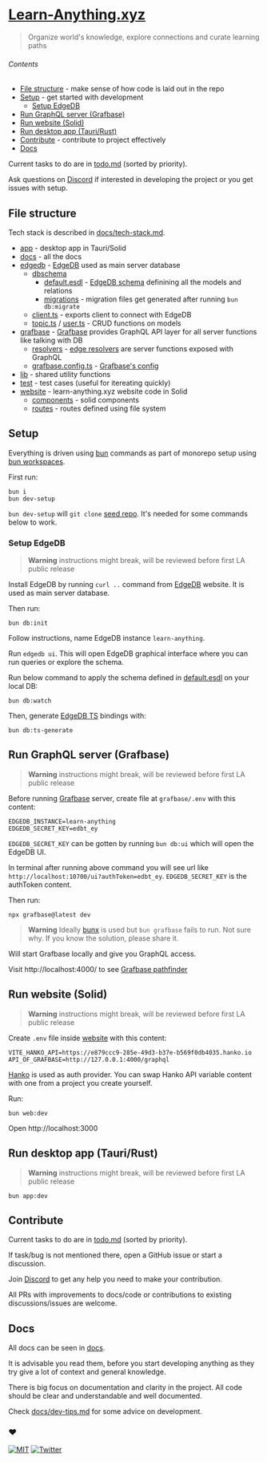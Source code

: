 # [Learn-Anything.xyz](https://learn-anything.xyz)

> Organize world's knowledge, explore connections and curate learning paths

<!-- See [learn-anything.xyz/about](https://learn-anything.xyz/about) for what problems LA is trying to solve. -->

###### Contents

- [File structure](#file-structure) - make sense of how code is laid out in the repo
- [Setup](#setup) - get started with development
    - [Setup EdgeDB](#setup-edgedb)
- [Run GraphQL server (Grafbase)](#run-graphql-server-grafbase)
- [Run website (Solid)](#run-website-solid)
- [Run desktop app (Tauri/Rust)](#run-desktop-app-taurirust)
- [Contribute](#contribute) - contribute to project effectively
- [Docs](#docs)

Current tasks to do are in [todo.md](todo.md) (sorted by priority).

Ask questions on [Discord](https://discord.com/invite/bxtD8x6aNF) if interested in developing the project or you get issues with setup.

## File structure

Tech stack is described in [docs/tech-stack.md](docs/tech-stack.md).

- [app](app) - desktop app in Tauri/Solid
- [docs](docs) - all the docs
- [edgedb](edgedb) - [EdgeDB](https://www.edgedb.com/) used as main server database
  - [dbschema](edgedb/dbschema)
    - [default.esdl](edgedb/dbschema/default.esdl) - [EdgeDB schema](https://www.edgedb.com/docs/intro/schema) definining all the models and relations
    - [migrations](edgedb/dbschema/migrations) - migration files get generated after running `bun db:migrate`
  - [client.ts](edgedb/client.ts) - exports client to connect with EdgeDB
  - [topic.ts](edgedb/topic.ts) / [user.ts](api/edgedb/user.ts) - CRUD functions on models
- [grafbase](grafbase) - [Grafbase](https://grafbase.com/) provides GraphQL API layer for all server functions like talking with DB
  - [resolvers](grafbase/resolvers) - [edge resolvers](https://grafbase.com/docs/edge-gateway/resolvers) are server functions exposed with GraphQL
  - [grafbase.config.ts](grafbase/grafbase.config.ts) - [Grafbase's config](https://grafbase.com/docs/config)
- [lib](lib) - shared utility functions
- [test](test) - test cases (useful for itereating quickly)
- [website](website) - learn-anything.xyz website code in Solid
  - [components](website/components) - solid components
  - [routes](website/src/routes) - routes defined using file system

## Setup

Everything is driven using [bun](https://bun.sh) commands as part of monorepo setup using [bun workspaces](https://bun.sh/docs/install/workspaces).

First run:

```
bun i
bun dev-setup
```

`bun dev-setup` will `git clone` [seed repo](https://github.com/learn-anything/seed). It's needed for some commands below to work.

### Setup EdgeDB

> **Warning**
> instructions might break, will be reviewed before first LA public release

Install EdgeDB by running `curl ..` command from [EdgeDB](https://www.edgedb.com) website. It is used as main server database.

Then run:

```
bun db:init
```

Follow instructions, name EdgeDB instance `learn-anything`.

Run `edgedb ui`. This will open EdgeDB graphical interface where you can run queries or explore the schema.

Run below command to apply the schema defined in [default.esdl](db/dbschema/default.esdl) on your local DB:

```
bun db:watch
```

Then, generate [EdgeDB TS](https://github.com/edgedb/edgedb-js) bindings with:

```
bun db:ts-generate
```

<!-- ### Seed DB with content -->

<!-- The goal is to seed EdgeDB with [this content](https://github.com/learn-anything/seed/tree/main/wiki/nikita). Can be seen online [here](https://wiki.nikiv.dev).

However you can try seed it with a wiki / folder of markdown of yourself.

Just add a folder in `seed/wiki` like `seed/wiki/my-wiki` and put some .md files inside. -->

<!-- ### Run Sync DB code

The goal of this command:

```
bun db:sync
```

Is to sync your local EdgeDB instance with the contents of the `seed` folder you just cloned.

For this, you need to create a file here:`api/edgedb/sync/.env`. With content like this:

```
SEED_FOLDER_NAME=nikita
USERNAME=nikita
```

You can swap the names to your own. The `SEED_FOLDER_NAME` is the folder that is found in `seed/wiki`.

Read [api/edgedb/sync/sync.ts](api/edgedb/sync/sync.ts) and [api/edgedb/sync/wiki.ts](api/edgedb/sync/wiki.ts) for details how sync works. -->

## Run GraphQL server (Grafbase)

> **Warning**
> instructions might break, will be reviewed before first LA public release

Before running [Grafbase](https://grafbase.com) server, create file at `grafbase/.env` with this content:

```
EDGEDB_INSTANCE=learn-anything
EDGEDB_SECRET_KEY=edbt_ey
```

`EDGEDB_SECRET_KEY` can be gotten by running `bun db:ui` which will open the EdgeDB UI.

In terminal after running above command you will see url like `http://localhost:10700/ui?authToken=edbt_ey`. `EDGEDB_SECRET_KEY` is the authToken content.

Then run:

```
npx grafbase@latest dev
```

> **Warning**
> Ideally [bunx](https://bun.sh/docs/cli/bunx) is used but `bun grafbase` fails to run. Not sure why. If you know the solution, please share it.

Will start Grafbase locally and give you GraphQL access.

Visit http://localhost:4000/ to see [Grafbase pathfinder](https://grafbase.com/docs/tools/pathfinder)

## Run website (Solid)

> **Warning**
> instructions might break, will be reviewed before first LA public release

<!-- TODO: automate creating of `.env` file with default content as part of `bun setup` command -->
<!-- TODO: do same for API .env too -->

Create `.env` file inside [website](app/packages/website) with this content:

```
VITE_HANKO_API=https://e879ccc9-285e-49d3-b37e-b569f0db4035.hanko.io
API_OF_GRAFBASE=http://127.0.0.1:4000/graphql
```

[Hanko](https://www.hanko.io/) is used as auth provider. You can swap Hanko API variable content with one from a project you create yourself.

Run:

```
bun web:dev
```

Open http://localhost:3000

## Run desktop app (Tauri/Rust)

> **Warning**
> instructions might break, will be reviewed before first LA public release

```
bun app:dev
```

<!-- ### Useful DevTools panel

In the app you get after running `bun app:dev`, you will see DevTools panel in bottom right corner. It contains a list of useful actions you can run to aid you.

One of the actions is `Seed TinyBase`. This will seed your local TinyBase store/sqlite with [one of the wikis](https://github.com/learn-anything/seed/tree/main/wiki/nikita) in seed folder.

Read [app/packages/preload/src/index.ts](app/packages/preload/src/index.ts) file for details. `syncWikiFromSeed` is the function. -->

<!-- ## Run mobile app

> WIP -->

<!-- ## Test

> below tests are in TS, only relevant now to help migration to rust

```
bun test
```

Will run tests found in [test](test).

[test/wiki.test.ts](test/wiki.test.ts) file tests markdown file parsing.

Running code via tests is very effective. You can open terminal on your right and edit code on the left and on each `.ts` file save it will rerun the test and check if behavior you are testing is correct. Reading through the test suite is great way to understand the backend part of the app.

You can point the tests at your own wiki/notes folder too. Put the folder with files into seed/test folder you get from running `bun dev-setup` -->

## Contribute

Current tasks to do are in [todo.md](todo.md) (sorted by priority).

If task/bug is not mentioned there, open a GitHub issue or start a discussion.

Join [Discord](https://discord.com/invite/bxtD8x6aNF) to get any help you need to make your contribution.

All PRs with improvements to docs/code or contributions to existing discussions/issues are welcome.

## Docs

All docs can be seen in [docs](docs).

It is advisable you read them, before you start developing anything as they try give a lot of context and general knowledge.

There is big focus on documentation and clarity in the project. All code should be clear and understandable and well documented.

Check [docs/dev-tips.md](docs/dev-tips.md) for some advice on development.

### ♥️

[![MIT](http://bit.ly/mitbadge)](https://choosealicense.com/licenses/mit/) [![Twitter](http://bit.ly/latwitt)](https://twitter.com/learnanything_)

